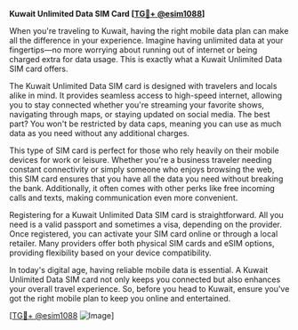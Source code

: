 **Kuwait Unlimited Data SIM Card [[TG💪+ @esim1088](https://t.me/s/esim1088)]**

When you're traveling to Kuwait, having the right mobile data plan can make all the difference in your experience. Imagine having unlimited data at your fingertips—no more worrying about running out of internet or being charged extra for data usage. This is exactly what a Kuwait Unlimited Data SIM card offers.

The Kuwait Unlimited Data SIM card is designed with travelers and locals alike in mind. It provides seamless access to high-speed internet, allowing you to stay connected whether you're streaming your favorite shows, navigating through maps, or staying updated on social media. The best part? You won't be restricted by data caps, meaning you can use as much data as you need without any additional charges.

This type of SIM card is perfect for those who rely heavily on their mobile devices for work or leisure. Whether you're a business traveler needing constant connectivity or simply someone who enjoys browsing the web, this SIM card ensures that you have all the data you need without breaking the bank. Additionally, it often comes with other perks like free incoming calls and texts, making communication even more convenient.

Registering for a Kuwait Unlimited Data SIM card is straightforward. All you need is a valid passport and sometimes a visa, depending on the provider. Once registered, you can activate your SIM card online or through a local retailer. Many providers offer both physical SIM cards and eSIM options, providing flexibility based on your device compatibility.

In today's digital age, having reliable mobile data is essential. A Kuwait Unlimited Data SIM card not only keeps you connected but also enhances your overall travel experience. So, before you head to Kuwait, ensure you've got the right mobile plan to keep you online and entertained.

[[TG💪+ @esim1088](https://t.me/s/esim1088) ![Image](https://i.postimg.cc/Y0z9fWf4/image.png)]